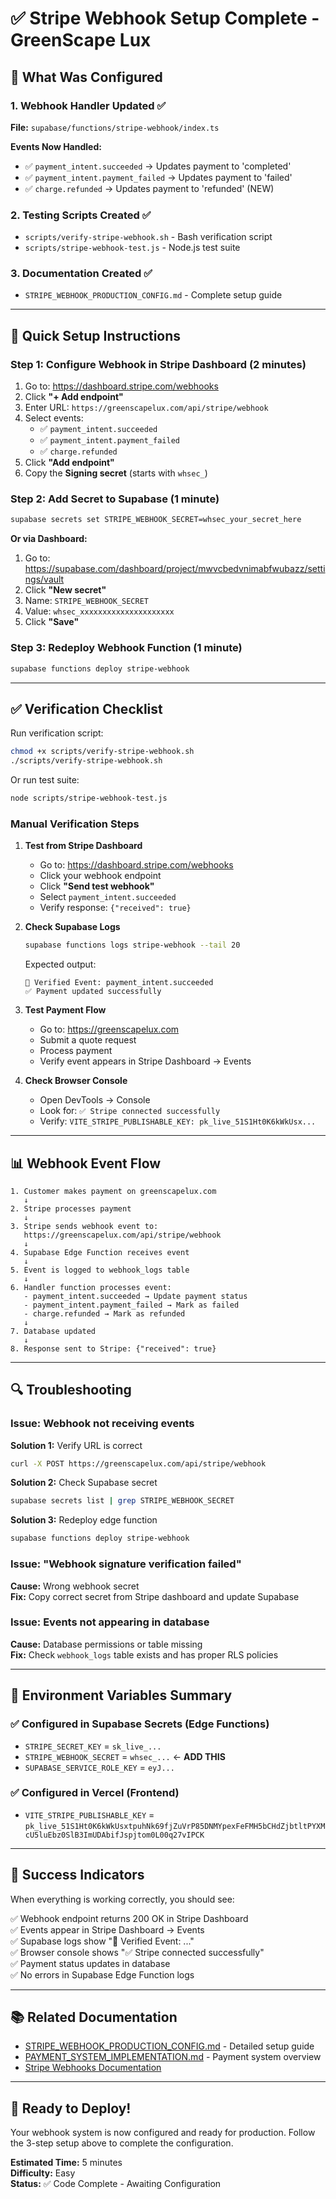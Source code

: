 # ✅ Stripe Webhook Setup Complete - GreenScape Lux

## 🎯 What Was Configured

### 1. Webhook Handler Updated ✅
**File:** `supabase/functions/stripe-webhook/index.ts`

**Events Now Handled:**
- ✅ `payment_intent.succeeded` → Updates payment to 'completed'
- ✅ `payment_intent.payment_failed` → Updates payment to 'failed'
- ✅ `charge.refunded` → Updates payment to 'refunded' (NEW)

### 2. Testing Scripts Created ✅
- `scripts/verify-stripe-webhook.sh` - Bash verification script
- `scripts/stripe-webhook-test.js` - Node.js test suite

### 3. Documentation Created ✅
- `STRIPE_WEBHOOK_PRODUCTION_CONFIG.md` - Complete setup guide

---

## 🚀 Quick Setup Instructions

### Step 1: Configure Webhook in Stripe Dashboard (2 minutes)

1. Go to: https://dashboard.stripe.com/webhooks
2. Click **"+ Add endpoint"**
3. Enter URL: `https://greenscapelux.com/api/stripe/webhook`
4. Select events:
   - ✅ `payment_intent.succeeded`
   - ✅ `payment_intent.payment_failed`
   - ✅ `charge.refunded`
5. Click **"Add endpoint"**
6. Copy the **Signing secret** (starts with `whsec_`)

### Step 2: Add Secret to Supabase (1 minute)

```bash
supabase secrets set STRIPE_WEBHOOK_SECRET=whsec_your_secret_here
```

**Or via Dashboard:**
1. Go to: https://supabase.com/dashboard/project/mwvcbedvnimabfwubazz/settings/vault
2. Click **"New secret"**
3. Name: `STRIPE_WEBHOOK_SECRET`
4. Value: `whsec_xxxxxxxxxxxxxxxxxxxxx`
5. Click **"Save"**

### Step 3: Redeploy Webhook Function (1 minute)

```bash
supabase functions deploy stripe-webhook
```

---

## ✅ Verification Checklist

Run verification script:
```bash
chmod +x scripts/verify-stripe-webhook.sh
./scripts/verify-stripe-webhook.sh
```

Or run test suite:
```bash
node scripts/stripe-webhook-test.js
```

### Manual Verification Steps

1. **Test from Stripe Dashboard**
   - Go to: https://dashboard.stripe.com/webhooks
   - Click your webhook endpoint
   - Click **"Send test webhook"**
   - Select `payment_intent.succeeded`
   - Verify response: `{"received": true}`

2. **Check Supabase Logs**
   ```bash
   supabase functions logs stripe-webhook --tail 20
   ```
   
   Expected output:
   ```
   🔔 Verified Event: payment_intent.succeeded
   ✅ Payment updated successfully
   ```

3. **Test Payment Flow**
   - Go to: https://greenscapelux.com
   - Submit a quote request
   - Process payment
   - Verify event appears in Stripe Dashboard → Events

4. **Check Browser Console**
   - Open DevTools → Console
   - Look for: `✅ Stripe connected successfully`
   - Verify: `VITE_STRIPE_PUBLISHABLE_KEY: pk_live_51S1Ht0K6kWkUsx...`

---

## 📊 Webhook Event Flow

```
1. Customer makes payment on greenscapelux.com
   ↓
2. Stripe processes payment
   ↓
3. Stripe sends webhook event to:
   https://greenscapelux.com/api/stripe/webhook
   ↓
4. Supabase Edge Function receives event
   ↓
5. Event is logged to webhook_logs table
   ↓
6. Handler function processes event:
   - payment_intent.succeeded → Update payment status
   - payment_intent.payment_failed → Mark as failed
   - charge.refunded → Mark as refunded
   ↓
7. Database updated
   ↓
8. Response sent to Stripe: {"received": true}
```

---

## 🔍 Troubleshooting

### Issue: Webhook not receiving events

**Solution 1:** Verify URL is correct
```bash
curl -X POST https://greenscapelux.com/api/stripe/webhook
```

**Solution 2:** Check Supabase secret
```bash
supabase secrets list | grep STRIPE_WEBHOOK_SECRET
```

**Solution 3:** Redeploy edge function
```bash
supabase functions deploy stripe-webhook
```

### Issue: "Webhook signature verification failed"

**Cause:** Wrong webhook secret  
**Fix:** Copy correct secret from Stripe dashboard and update Supabase

### Issue: Events not appearing in database

**Cause:** Database permissions or table missing  
**Fix:** Check `webhook_logs` table exists and has proper RLS policies

---

## 📝 Environment Variables Summary

### ✅ Configured in Supabase Secrets (Edge Functions)
- `STRIPE_SECRET_KEY` = `sk_live_...`
- `STRIPE_WEBHOOK_SECRET` = `whsec_...` ← **ADD THIS**
- `SUPABASE_SERVICE_ROLE_KEY` = `eyJ...`

### ✅ Configured in Vercel (Frontend)
- `VITE_STRIPE_PUBLISHABLE_KEY` = `pk_live_51S1Ht0K6kWkUsxtpuhNk69fjZuVrP85DNMYpexFeFMH5bCHdZjbtltPYXMcU5luEbz0SlB3ImUDAbifJspjtom0L00q27vIPCK`

---

## 🎉 Success Indicators

When everything is working correctly, you should see:

✅ Webhook endpoint returns 200 OK in Stripe Dashboard  
✅ Events appear in Stripe Dashboard → Events  
✅ Supabase logs show "🔔 Verified Event: ..."  
✅ Browser console shows "✅ Stripe connected successfully"  
✅ Payment status updates in database  
✅ No errors in Supabase Edge Function logs  

---

## 📚 Related Documentation

- [STRIPE_WEBHOOK_PRODUCTION_CONFIG.md](./STRIPE_WEBHOOK_PRODUCTION_CONFIG.md) - Detailed setup guide
- [PAYMENT_SYSTEM_IMPLEMENTATION.md](./PAYMENT_SYSTEM_IMPLEMENTATION.md) - Payment system overview
- [Stripe Webhooks Documentation](https://stripe.com/docs/webhooks)

---

## 🚀 Ready to Deploy!

Your webhook system is now configured and ready for production. Follow the 3-step setup above to complete the configuration.

**Estimated Time:** 5 minutes  
**Difficulty:** Easy  
**Status:** ✅ Code Complete - Awaiting Configuration
